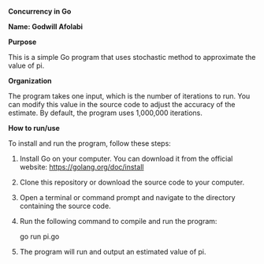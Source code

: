 **Concurrency in Go**

**Name: Godwill Afolabi**

**Purpose**

This is a simple Go program that uses stochastic method to approximate the value of pi.


**Organization**

The program takes one input, which is the number of iterations to run. You can modify this value in the source code to adjust the accuracy of the estimate. By default, the program uses 1,000,000 iterations.


**How to run/use**

To install and run the program, follow these steps:

1. Install Go on your computer. You can download it from the official website: https://golang.org/doc/install

2. Clone this repository or download the source code to your computer.

3. Open a terminal or command prompt and navigate to the directory containing the source code.

4. Run the following command to compile and run the program:

    go run pi.go

5. The program will run and output an estimated value of pi.

